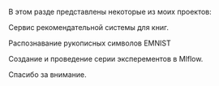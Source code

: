 В этом разде представлены некоторые из моих проектов:

Сервис рекомендательной системы для книг.

Распознавание рукописных символов EMNIST

Создание и проведение серии эксперементов в Mlflow.

Спасибо за внимание.
